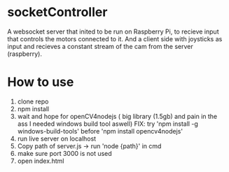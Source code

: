 # socketController
A websocket server that inited to be run on Raspberry Pi, to recieve input that controls the motors connected to it. And a client side with joysticks as input and recieves a constant stream of the cam from the server (raspberry).


# How to use #
1. clone repo
2. npm install 
3. wait and hope for openCV4nodejs ( big library (1.5gb) and pain in the ass I needed windows build tool aswell)
   FIX: try 'npm install -g windows-build-tools' before 'npm install opencv4nodejs'
4. run live server on localhost
5. Copy path of server.js -> run 'node {path}' in cmd
6. make sure port 3000 is not used
7. open index.html

